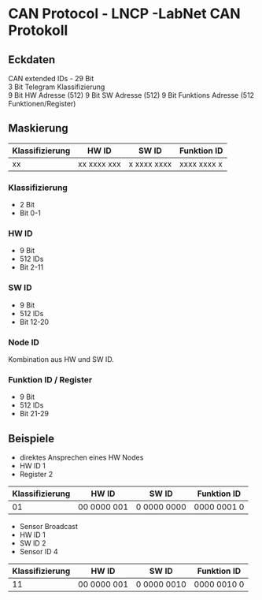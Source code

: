 # CAN Protocol - LNCP -LabNet CAN Protokoll

## Eckdaten

CAN extended IDs - 29 Bit  
3 Bit Telegram Klassifizierung  
9 Bit HW Adresse (512)
9 Bit SW Adresse (512)
9 Bit Funktions Adresse (512 Funktionen/Register)

## Maskierung

Klassifizierung | HW ID | SW ID | Funktion ID
------------- | ------------- | ------------- | -------------
xx | xx xxxx xxx | x xxxx xxxx | xxxx xxxx x

### Klassifizierung

* 2 Bit  
* Bit 0-1

### HW ID

* 9 Bit
* 512 IDs
* Bit 2-11

### SW ID

* 9 Bit
* 512 IDs
* Bit 12-20

### Node ID

Kombination aus HW und SW ID.

### Funktion ID / Register

* 9 Bit
* 512 IDs
* Bit 21-29

## Beispiele

* direktes Ansprechen eines HW Nodes
* HW ID 1 
* Register 2

Klassifizierung | HW ID | SW ID | Funktion ID
------------- | ------------- | ------------- | -------------
01 | 00 0000 001 | 0 0000 0000 | 0000 0001 0

* Sensor Broadcast 
* HW ID 1
* SW ID 2
* Sensor ID 4

Klassifizierung | HW ID | SW ID | Funktion ID
------------- | ------------- | ------------- | -------------
11 | 00 0000 001 | 0 0000 0010 | 0000 0010 0